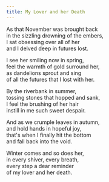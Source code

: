 ```yaml
---
title: My Lover and her Death
---
```


As that November was brought back  
in the sizzling drowning of the embers,  
I sat obsessing over all of her  
and I delved deep in futures lost.  
  
I see her smiling now in spring,  
feel the warmth of gold surround her,  
as dandelions sprout and sing  
of all the futures that I lost with her.  
  
By the riverbank in summer,  
tossing stones that hopped and sank,  
I feel the brushing of her hair  
instill in me such sweet despair.  
  
And as we crumple leaves in autumn,  
and hold hands in hopeful joy,  
that's when I finally hit the bottom  
and fall back into the void.  
  
Winter comes and so does her,  
in every shiver, every breath,  
every step a dear reminder  
of my lover and her death.  
